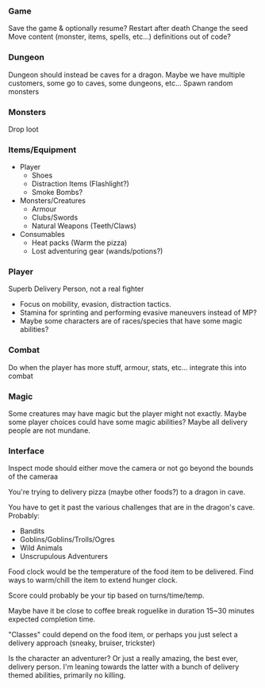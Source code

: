 ### Game
Save the game & optionally resume?
Restart after death
Change the seed
Move content (monster, items, spells, etc...) definitions out of code?

### Dungeon
Dungeon should instead be caves for a dragon. Maybe we have multiple customers, some go to caves, some dungeons, etc...
Spawn random monsters

### Monsters
Drop loot

### Items/Equipment
- Player
  - Shoes
  - Distraction Items (Flashlight?)
  - Smoke Bombs?
- Monsters/Creatures
  - Armour
  - Clubs/Swords
  - Natural Weapons (Teeth/Claws)
- Consumables
  - Heat packs (Warm the pizza)
  - Lost adventuring gear (wands/potions?)

### Player
Superb Delivery Person, not a real fighter
- Focus on mobility, evasion, distraction tactics.
- Stamina for sprinting and performing evasive maneuvers instead of MP?
- Maybe some characters are of races/species that have some magic abilities?

### Combat
Do when the player has more stuff, armour, stats, etc... integrate this into combat

### Magic
Some creatures may have magic but the player might not exactly. Maybe some player choices could have some magic abilities? Maybe all delivery people are not mundane.

### Interface
Inspect mode should either move the camera or not go beyond the bounds of the cameraa

You're trying to delivery pizza (maybe other foods?) to a dragon in cave.

You have to get it past the various challenges that are in the dragon's cave. Probably:
- Bandits
- Goblins/Goblins/Trolls/Ogres
- Wild Animals
- Unscrupulous Adventurers

Food clock would be the temperature of the food item to be delivered. Find ways to warm/chill the item to extend hunger clock.

Score could probably be your tip based on turns/time/temp.

Maybe have it be close to coffee break roguelike in duration 15~30 minutes expected completion time.

"Classes" could depend on the food item, or perhaps you just select a delivery approach (sneaky, bruiser, trickster)

Is the character an adventurer? Or just a really amazing, the best ever, delivery person. I'm leaning towards the latter with a bunch of delivery themed abilities, primarily no killing.